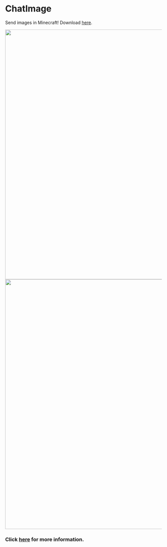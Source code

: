 # ChatImage
Send images in Minecraft! Download [here](https://www.spigotmc.org/resources/chatimage-send-images-in-minecraft.95842/).

<img src="https://i.imgur.com/yqqzSVJ.gif" width="800">
<img src="https://bstats.org/signatures/bukkit/ChatImage.svg" width="800">

### Click [here](https://www.spigotmc.org/resources/chatimage-send-images-in-minecraft.95842/) for more information.
